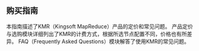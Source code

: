 ## 购买指南

本指南描述了KMR（Kingsoft MapReduce）产品的定价和常见问题。
产品定价与选购模块详细列出了KMR的计费方式，根据所选节点配置不同，价格也有所差异。
FAQ（Frequently Asked Questions）模块解答了使用KMR的常见问题。

